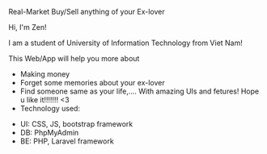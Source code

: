  Real-Market
Buy/Sell anything of your Ex-lover

Hi, I'm Zen!

I am a student of University of Information Technology from Viet Nam!


This Web/App will help you more about 
- Making money
- Forget some memories about your ex-lover
- Find someone same as your life,....
With amazing UIs and fetures!
Hope u like it!!!!!!! <3
- Technology used: 
+ UI: CSS, JS, bootstrap framework
+ DB: PhpMyAdmin
+ BE: PHP, Laravel framework
